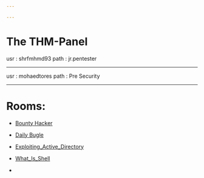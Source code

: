 ```yaml
---

---
```

# The THM-Panel

usr : shrfmhmd93
path : jr.pentester

---

usr : mohaedtores
path : Pre Security

---

# Rooms:
* [Bounty Hacker](BountyHacker-Cowboy-bebop.md)

* [Daily Bugle](Daily_Bugle.md)
* [Exploiting_Active_Directory](Exploiting_Active_Directory.md)

* [What_Is_Shell](What_Is_Shell.md)

* 